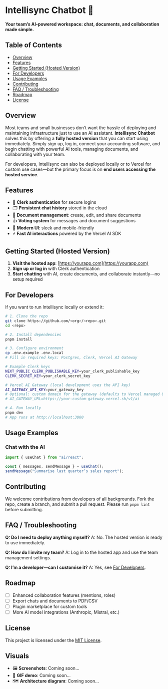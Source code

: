 # Intellisync Chatbot 🚀

**Your team’s AI-powered workspace: chat, documents, and collaboration made simple.**

## Table of Contents

* [Overview](#overview)
* [Features](#features)
* [Getting Started (Hosted Version)](#getting-started-hosted-version)
* [For Developers](#for-developers)
* [Usage Examples](#usage-examples)
* [Contributing](#contributing)
* [FAQ / Troubleshooting](#faq--troubleshooting)
* [Roadmap](#roadmap)
* [License](#license)

## Overview

Most teams and small businesses don’t want the hassle of deploying and maintaining infrastructure just to use an AI assistant. **Intellisync Chatbot** solves this by offering a **fully hosted version** that you can start using immediately. Simply sign up, log in, connect your accounting software, and begin chatting with powerful AI tools, managing documents, and collaborating with your team.

For developers, Intellisync can also be deployed locally or to Vercel for custom use cases—but the primary focus is on **end users accessing the hosted service**.

## Features

* 🔐 **Clerk authentication** for secure logins
* 🗂 **Persistent chat history** stored in the cloud
* 📄 **Document management**: create, edit, and share documents
* 👍 **Voting system** for messages and document suggestions
* 🎨 **Modern UI**: sleek and mobile-friendly
* ⚡ **Fast AI interactions** powered by the Vercel AI SDK

## Getting Started (Hosted Version)

1. **Visit the hosted app**: [https://yourapp.com](https://yourapp.com)
2. **Sign up or log in** with Clerk authentication
3. **Start chatting** with AI, create documents, and collaborate instantly—no setup required

## For Developers

If you want to run Intellisync locally or extend it:

```bash
# 1. Clone the repo
git clone https://github.com/<org>/<repo>.git
cd <repo>

# 2. Install dependencies
pnpm install

# 3. Configure environment
cp .env.example .env.local
# Fill in required keys: Postgres, Clerk, Vercel AI Gateway

# Example Clerk keys
NEXT_PUBLIC_CLERK_PUBLISHABLE_KEY=your_clerk_publishable_key
CLERK_SECRET_KEY=your_clerk_secret_key

# Vercel AI Gateway (local development uses the API key)
AI_GATEWAY_API_KEY=your_gateway_key
# Optional: custom domain for the gateway (defaults to Vercel managed URL)
# AI_GATEWAY_URL=https://your-custom-gateway.vercel.sh/v1/ai

# 4. Run locally
pnpm dev
# App runs at http://localhost:3000
```

## Usage Examples

### Chat with the AI

```typescript
import { useChat } from "ai/react";

const { messages, sendMessage } = useChat();
sendMessage("Summarise last quarter’s sales report");
```

## Contributing

We welcome contributions from developers of all backgrounds. Fork the repo, create a branch, and submit a pull request. Please run `pnpm lint` before submitting.

## FAQ / Troubleshooting

**Q: Do I need to deploy anything myself?**
A: No. The hosted version is ready to use immediately.

**Q: How do I invite my team?**
A: Log in to the hosted app and use the team management settings.

**Q: I’m a developer—can I customise it?**
A: Yes, see [For Developers](#for-developers).

## Roadmap

* [ ] Enhanced collaboration features (mentions, roles)
* [ ] Export chats and documents to PDF/CSV
* [ ] Plugin marketplace for custom tools
* [ ] More AI model integrations (Anthropic, Mistral, etc.)

## License

This project is licensed under the [MIT License](LICENSE).

## Visuals

* 🖼 **Screenshots**: Coming soon...
* 🎥 **GIF demo**: Coming soon...
* 🗺 **Architecture diagram**: Coming soon...

